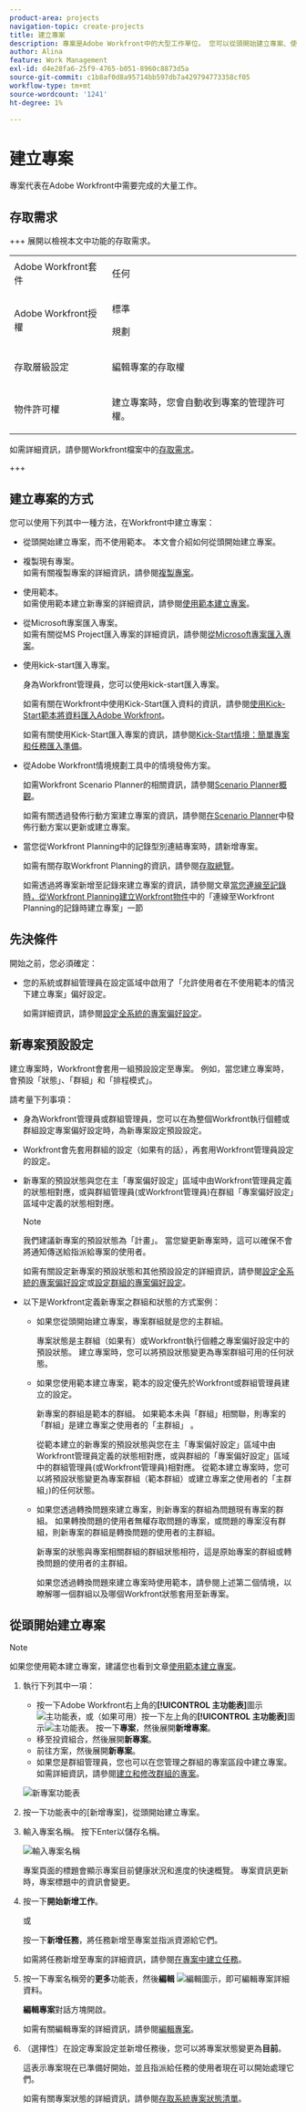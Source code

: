 ```yaml
---
product-area: projects
navigation-topic: create-projects
title: 建立專案
description: 專案是Adobe Workfront中的大型工作單位。 您可以從頭開始建立專案、使用範本，或將問題或任務轉換為專案。
author: Alina
feature: Work Management
exl-id: d4e28fa6-25f9-4765-b051-8960c8873d5a
source-git-commit: c1b8af0d8a95714bb597db7a429794773358cf05
workflow-type: tm+mt
source-wordcount: '1241'
ht-degree: 1%

---
```


# 建立專案

<!--remove Preview and Production references-->

<!-- Audited: 12/2023 -->

<!--<span class="preview">The highlighted information on this page refers to functionality not yet generally available. It is available only in the Preview environment for all customers. After the monthly releases to Production, the same features are also available in the Production environment for customers who enabled fast releases. </span>   

<span class="preview">For information about fast releases, see [Enable or disable fast releases for your organization](/help/quicksilver/administration-and-setup/set-up-workfront/configure-system-defaults/enable-fast-release-process.md). </span>-->

專案代表在Adobe Workfront中需要完成的大量工作。

## 存取需求

+++ 展開以檢視本文中功能的存取需求。

<table style="table-layout:auto"> 
 <col> 
 <col> 
 <tbody> 
  <tr> 
   <td role="rowheader">Adobe Workfront套件</td> 
   <td> <p>任何</p> </td> 
  </tr> 
  <tr> 
   <td role="rowheader">Adobe Workfront授權</td> 
   <td> <p>標準</p>
        <p>規劃</p> </td> 
  </tr> 
  <tr> 
   <td role="rowheader">存取層級設定</td> 
   <td> <p>編輯專案的存取權</p> </td> 
  </tr> 
  <tr> 
   <td role="rowheader">物件許可權</td> 
   <td> <p>建立專案時，您會自動收到專案的管理許可權。</p> </td> 
  </tr> 
 </tbody> 
</table>

如需詳細資訊，請參閱Workfront檔案中的[存取需求](/help/quicksilver/administration-and-setup/add-users/access-levels-and-object-permissions/access-level-requirements-in-documentation.md)。

+++

<!--Old:
<table style="table-layout:auto"> 
 <col> 
 <col> 
 <tbody> 
  <tr> 
   <td role="rowheader">Adobe Workfront plan</td> 
   <td> <p>Any</p> </td> 
  </tr> 
  <tr> 
   <td role="rowheader">Adobe Workfront license*</td> 
   <td> <p>New: Standard</p>
        <p>or</p>
        <p>Current: Plan </p> </td> 
  </tr> 
  <tr> 
   <td role="rowheader">Access level configurations</td> 
   <td> <p>Edit access to Projects</p> </td> 
  </tr> 
  <tr> 
   <td role="rowheader">Object permissions</td> 
   <td> <p>When you create a project, you automatically receive Manage permissions to the project.</p> </td> 
  </tr> 
 </tbody> 
</table>-->


## 建立專案的方式

您可以使用下列其中一種方法，在Workfront中建立專案：

* 從頭開始建立專案，而不使用範本。 本文會介紹如何從頭開始建立專案。

* 複製現有專案。\
  如需有關複製專案的詳細資訊，請參閱[複製專案](../../../manage-work/projects/manage-projects/copy-project.md)。

* 使用範本。\
  如需使用範本建立新專案的詳細資訊，請參閱[使用範本建立專案](../../../manage-work/projects/create-projects/create-project-from-template.md)。

* 從Microsoft專案匯入專案。\
  如需有關從MS Project匯入專案的詳細資訊，請參閱[從Microsoft專案匯入專案](../../../manage-work/projects/create-projects/import-project-from-ms-project.md)。

* 使用kick-start匯入專案。

  身為Workfront管理員，您可以使用kick-start匯入專案。

  如需有關在Workfront中使用Kick-Start匯入資料的資訊，請參閱[使用Kick-Start範本將資料匯入Adobe Workfront](../../../administration-and-setup/manage-workfront/using-kick-starts/import-data-via-kickstarts.md)。

  如需有關使用Kick-Start匯入專案的資訊，請參閱[Kick-Start情境：簡單專案和任務匯入準備](../../../administration-and-setup/manage-workfront/using-kick-starts/kick-starts-scenario-simple-project-task-import-prep.md)。

* 從Adobe Workfront情境規劃工具中的情境發佈方案。

  如需Workfront Scenario Planner的相關資訊，請參閱[Scenario Planner概觀](../../../scenario-planner/scenario-planner-overview.md)。

  如需有關透過發佈行動方案建立專案的資訊，請參閱[在Scenario Planner](../../../scenario-planner/publish-scenarios-update-projects.md)中發佈行動方案以更新或建立專案。

* 當您從Workfront Planning中的記錄型別連結專案時，請新增專案。

  如需有關存取Workfront Planning的資訊，請參閱[存取總覽](/help/quicksilver/planning/access/access-overview.md)。

  如需透過將專案新增至記錄來建立專案的資訊，請參閱文章[當您連線至記錄時，從Workfront Planning建立Workfront物件](/help/quicksilver/planning/records/create-workfront-objects-from-workfront-planning.md)中的「連線至Workfront Planning的記錄時建立專案」一節

## 先決條件

開始之前，您必須確定：

* 您的系統或群組管理員在設定區域中啟用了「允許使用者在不使用範本的情況下建立專案」偏好設定。

  如需詳細資訊，請參閱[設定全系統的專案偏好設定](../../../administration-and-setup/set-up-workfront/configure-system-defaults/set-project-preferences.md)。

## 新專案預設設定

建立專案時，Workfront會套用一組預設設定至專案。 例如，當您建立專案時，會預設「狀態」、「群組」和「排程模式」。

請考量下列事項：

* 身為Workfront管理員或群組管理員，您可以在為整個Workfront執行個體或群組設定專案偏好設定時，為新專案設定預設設定。
* Workfront會先套用群組的設定（如果有的話），再套用Workfront管理員設定的設定。
* 新專案的預設狀態與您在主「專案偏好設定」區域中由Workfront管理員定義的狀態相對應，或與群組管理員(或Workfront管理員)在群組「專案偏好設定」區域中定義的狀態相對應。

  >[!NOTE]
  >
  >我們建議新專案的預設狀態為「計畫」。 當您變更新專案時，這可以確保不會將通知傳送給指派給專案的使用者。
  >
  >如需有關設定新專案的預設狀態和其他預設設定的詳細資訊，請參閱[設定全系統的專案偏好設定](../../../administration-and-setup/set-up-workfront/configure-system-defaults/set-project-preferences.md)或[設定群組的專案偏好設定](../../../administration-and-setup/manage-groups/create-and-manage-groups/configure-project-preferences-group.md)。

* 以下是Workfront定義新專案之群組和狀態的方式案例：

   * 如果您從頭開始建立專案，專案群組就是您的主群組。

     專案狀態是主群組（如果有）或Workfront執行個體之專案偏好設定中的預設狀態。 建立專案時，您可以將預設狀態變更為專案群組可用的任何狀態。

   * 如果您使用範本建立專案，範本的設定優先於Workfront或群組管理員建立的設定。

     新專案的群組是範本的群組。 如果範本未與「群組」相關聯，則專案的「群組」是建立專案之使用者的「主群組」 。

     從範本建立的新專案的預設狀態與您在主「專案偏好設定」區域中由Workfront管理員定義的狀態相對應，或與群組的「專案偏好設定」區域中的群組管理員(或Workfront管理員)相對應。 從範本建立專案時，您可以將預設狀態變更為專案群組（範本群組）或建立專案之使用者的「主群組」)的任何狀態。

   * 如果您透過轉換問題來建立專案，則新專案的群組為問題現有專案的群組。 如果轉換問題的使用者無權存取問題的專案，或問題的專案沒有群組，則新專案的群組是轉換問題的使用者的主群組。

     新專案的狀態與專案相關群組的群組狀態相符，這是原始專案的群組或轉換問題的使用者的主群組。

     如果您透過轉換問題來建立專案時使用範本，請參閱上述第二個情境，以瞭解哪一個群組以及哪個Workfront狀態套用至新專案。

## 從頭開始建立專案

>[!NOTE]
>
>如果您使用範本建立專案，建議您也看到文章[使用範本建立專案](/help/quicksilver/manage-work/projects/create-projects/create-project-from-template.md)。

1. 執行下列其中一項：

   * 按一下Adobe Workfront右上角的&#x200B;**[!UICONTROL 主功能表]**&#x200B;圖示![主功能表](/help/_includes/assets/main-menu-icon.png)，或（如果可用）按一下左上角的&#x200B;**[!UICONTROL 主功能表]**&#x200B;圖示![主功能表](/help/_includes/assets/main-menu-icon-left-nav.png)。 按一下&#x200B;**專案**，然後展開&#x200B;**新增專案**。
   * 移至投資組合，然後展開&#x200B;**新專案**。
   * 前往方案，然後展開&#x200B;**新專案**。
   * 如果您是群組管理員，您也可以在您管理之群組的專案區段中建立專案。 如需詳細資訊，請參閱[建立和修改群組的專案](../../../administration-and-setup/manage-groups/work-with-group-objects/create-and-modify-a-groups-projects.md)。

   ![新專案功能表](assets/new-project-dropdown-nwe-350x358.png)

1. 按一下功能表中的[新增專案]&#x200B;**&#x200B;**，從頭開始建立專案。
1. 輸入專案名稱。 按下Enter以儲存名稱。

   ![輸入專案名稱](assets/rename-untitled-project.png)

   專案頁面的標題會顯示專案目前健康狀況和進度的快速概覽。 專案資訊更新時，專案標題中的資訊會變更。

1. 按一下&#x200B;**開始新增工作**。

   或

   按一下&#x200B;**新增任務**，將任務新增至專案並指派資源給它們。

   如需將任務新增至專案的詳細資訊，請參閱[在專案中建立任務](../../../manage-work/tasks/create-tasks/create-tasks-in-project.md)。

1. 按一下專案名稱旁的&#x200B;**更多**&#x200B;功能表，然後&#x200B;**編輯** ![編輯圖示](assets/qs-edit-icon.png)，即可編輯專案詳細資料。

   **編輯專案**&#x200B;對話方塊開啟。

   如需有關編輯專案的詳細資訊，請參閱[編輯專案](../../../manage-work/projects/manage-projects/edit-projects.md)。

1. （選擇性）在設定專案設定並新增任務後，您可以將專案狀態變更為&#x200B;**目前**。

   這表示專案現在已準備好開始，並且指派給任務的使用者現在可以開始處理它們。

   如需有關專案狀態的詳細資訊，請參閱[存取系統專案狀態清單](../../../administration-and-setup/customize-workfront/creating-custom-status-and-priority-labels/project-statuses.md)。

